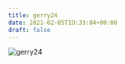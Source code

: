 ```yaml
---
title: gerry24
date: 2021-02-05T19:33:04+00:00
draft: false
---
```


![gerry24](/images/2003-2004%20(27).jpg)

